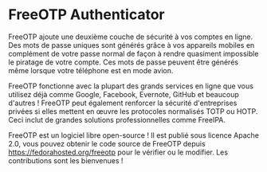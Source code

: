 # FreeOTP Authenticator

FreeOTP ajoute une deuxième couche de sécurité à vos comptes en ligne. Des mots de passe uniques sont générés grâce à vos appareils mobiles en complément de votre passe normal de façon à rendre quasiment impossible le piratage de votre compte. Ces mots de passe peuvent être générés même lorsque votre téléphone est en mode avion.

FreeOTP fonctionne avec la plupart des grands services en ligne que vous utilisez déjà comme Google, Facebook, Evernote, GitHub et beaucoup d'autres ! FreeOTP peut également renforcer la sécurité d'entreprises privées si elles mettent en œuvre les protocoles normalisés TOTP ou HOTP. Ceci inclut de grandes solutions professionnelles comme FreeIPA.

FreeOTP est un logiciel libre open-source ! Il est publié sous licence Apache 2.0, vous pouvez obtenir le code source de FreeOTP depuis https://fedorahosted.org/freeotp pour le vérifier ou le modifier. Les contributions sont les bienvenues !

